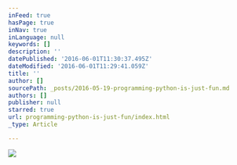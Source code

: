 ```yaml
---
inFeed: true
hasPage: true
inNav: true
inLanguage: null
keywords: []
description: ''
datePublished: '2016-06-01T11:30:37.495Z'
dateModified: '2016-06-01T11:29:41.059Z'
title: ''
author: []
sourcePath: _posts/2016-05-19-programming-python-is-just-fun.md
authors: []
publisher: null
starred: true
url: programming-python-is-just-fun/index.html
_type: Article

---
```

![](https://the-grid-user-content.s3-us-west-2.amazonaws.com/47ecad15-76e9-4011-8674-3f06ec750681.jpg)